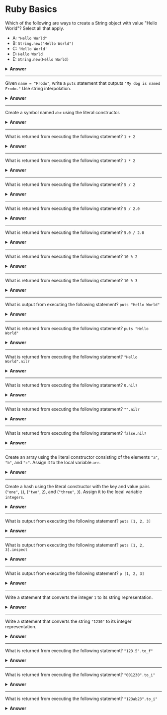 # Ruby Basics

Which of the following are ways to create a String object with value "Hello World"? Select all that apply.
- A: `"Hello World"`
- B: `String.new("Hello World")`
- C: `'Hello World'`
- D: `Hello World`
- E: `String.new(Hello World)`

<details><summary><b>Answer</b></summary>
<p>

A, B, C

</p>
</details>

---

Given `name = "Frodo"`, write a `puts` statement that outputs `"My dog is named Frodo."` Use string interpolation.

<details><summary><b>Answer</b></summary>
<p>

`puts "My dog is named #{name}.`

</p>
</details>

---

Create a symbol named `abc` using the literal constructor.

<details><summary><b>Answer</b></summary>
<p>

`:abc`

</p>
</details>

---

What is returned from executing the following statement? `1 + 2`

<details><summary><b>Answer</b></summary>
<p>

`3`

</p>
</details>

---

What is returned from executing the following statement? `1 * 2`

<details><summary><b>Answer</b></summary>
<p>

`2`

</p>
</details>

---

What is returned from executing the following statement? `5 / 2`

<details><summary><b>Answer</b></summary>
<p>

`2`

</p>
</details>

---

What is returned from executing the following statement? `5 / 2.0`

<details><summary><b>Answer</b></summary>
<p>

`2.5`

</p>
</details>

---

What is returned from executing the following statement? `5.0 / 2.0`

<details><summary><b>Answer</b></summary>
<p>

`2.5`

</p>
</details>

---

What is returned from executing the following statement? `10 % 2`

<details><summary><b>Answer</b></summary>
<p>

`2.5`

</p>
</details>

---

What is returned from executing the following statement? `10 % 3`

<details><summary><b>Answer</b></summary>
<p>

`1`

</p>
</details>

---

What is output from executing the following statement? `puts "Hello World"`

<details><summary><b>Answer</b></summary>
<p>

`"Hello World"`

</p>
</details>

---

What is returned from executing the following statement? `puts "Hello World"`

<details><summary><b>Answer</b></summary>
<p>

`nil`

</p>
</details>

---

What is returned from executing the following statement? `"Hello World".nil?`

<details><summary><b>Answer</b></summary>
<p>

`false`

</p>
</details>

---

What is returned from executing the following statement? `0.nil?`

<details><summary><b>Answer</b></summary>
<p>

`false`

</p>
</details>

---

What is returned from executing the following statement? `"".nil?`

<details><summary><b>Answer</b></summary>
<p>

`false`

</p>
</details>

---

What is returned from executing the following statement? `false.nil?`

<details><summary><b>Answer</b></summary>
<p>

`false`

</p>
</details>

---

Create an array using the literal constructor consisting of the elements `"a"`, `"b"`, and `"c"`. Assign it to the local variable `arr`.

<details><summary><b>Answer</b></summary>
<p>

`arr = ["a", "b", "c"]`

</p>
</details>

---

Create a hash using the literal constructor with the key and value pairs (`"one"`, `1`), (`"two"`, `2`), and (`"three"`, `3`). Assign it to the local variable `integers`.

<details><summary><b>Answer</b></summary>
<p>

`integers = {"one" => 1, "two" => 2, "three" => 3}`

</p>
</details>

---

What is output from executing the following statement? `puts [1, 2, 3]`

<details><summary><b>Answer</b></summary>
<p>

```
1
2
3
```

</p>
</details>

---

What is output from executing the following statement? `puts [1, 2, 3].inspect`

<details><summary><b>Answer</b></summary>
<p>

`[1, 2, 3]`

</p>
</details>

---

What is output from executing the following statement? `p [1, 2, 3]`

<details><summary><b>Answer</b></summary>
<p>

`[1, 2, 3]`

</p>
</details>

---

Write a statement that converts the integer `1` to its string representation.

<details><summary><b>Answer</b></summary>
<p>

`1.to_s`

</p>
</details>

---

Write a statement that converts the string `"1230"` to its integer representation. 

<details><summary><b>Answer</b></summary>
<p>

`"1230".to_i`

</p>
</details>

---

What is returned from executing the following statement? `"123.5".to_f"`

<details><summary><b>Answer</b></summary>
<p>

`123.5`

</p>
</details>

---

What is returned from executing the following statement? `"001230".to_i"`

<details><summary><b>Answer</b></summary>
<p>

`1230`

</p>
</details>

---

What is returned from executing the following statement? `"123ab23".to_i"`

<details><summary><b>Answer</b></summary>
<p>

`123`

</p>
</details>
